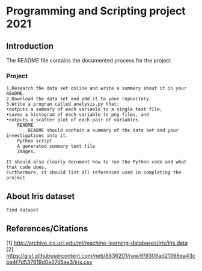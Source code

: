 # Programming and Scripting project 2021

## Introduction
The README file contains the documented process for the project

### Project 
    1.Research the data set online and write a summary about it in your README. 
    2.Download the data set and add it to your repository. 
    3.Write a program called analysis.py that:
    •outputs a summary of each variable to a single text file, 
    •saves a histogram of each variable to png files, and 
    •outputs a scatter plot of each pair of variables.
        README
            README should contain a summary of the data set and your investigations into it.
        Python script
        A generated summary text file
        Images. 

    It should also clearly document how to run the Python code and what that code does. 
    Furthermore, it should list all references used in completing the project

## About Iris dataset
    Find dataset

## References/Citations

[1] http://archive.ics.uci.edu/ml/machine-learning-databases/iris/iris.data
[2] https://gist.githubusercontent.com/netj/8836201/raw/6f9306ad21398ea43cba4f7d537619d0e07d5ae3/iris.csv

